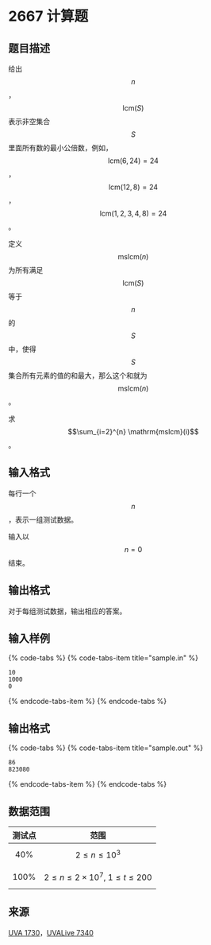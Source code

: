# 2667 计算题

## 题目描述

给出 $$n$$，$$\mathrm{lcm}(S)$$ 表示非空集合 $$S$$ 里面所有数的最小公倍数，例如，$$\mathrm{lcm}(6, 24) = 24$$，$$\mathrm{lcm}(12, 8) = 24$$，$$\mathrm{lcm}(1, 2, 3, 4, 8) = 24$$。

定义 $$\mathrm{mslcm}(n)$$ 为所有满足 $$\mathrm{lcm}(S)$$ 等于 $$n$$ 的 $$S$$ 中，使得 $$S$$ 集合所有元素的值的和最大，那么这个和就为 $$\mathrm{mslcm}(n)$$。

求 $$\sum_{i=2}^{n} \mathrm{mslcm}(i)$$。

## 输入格式

每行一个 $$n$$，表示一组测试数据。

输入以 $$n=0$$ 结束。

## 输出格式

对于每组测试数据，输出相应的答案。

## 输入样例

{% code-tabs %}
{% code-tabs-item title="sample.in" %}
```text
10
1000
0
```
{% endcode-tabs-item %}
{% endcode-tabs %}

## 输出格式

{% code-tabs %}
{% code-tabs-item title="sample.out" %}
```text
86
823080
```
{% endcode-tabs-item %}
{% endcode-tabs %}

## 数据范围

| 测试点 | 范围 |
| :---: | :---: |
| 40% | $$2 \leq n \leq 10^3$$ |
| 100% | $$2 \leq n \leq 2 \times 10^7,\ 1 \leq t \leq 200$$ |

## 来源

[UVA 1730](https://uva.onlinejudge.org/external/17/1730.pdf)，[UVALive 7340](https://icpcarchive.ecs.baylor.edu/external/73/7340.pdf)

